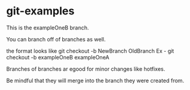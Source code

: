 # git-examples


This is the exampleOneB branch.


You can branch off of branches as well.


the format looks like
     git checkout -b NewBranch OldBranch
Ex - git checkout -b exampleOneB exampleOneA


Branches of branches ar egood for minor changes like hotfixes.

Be mindful that they will merge into the branch they were created from.